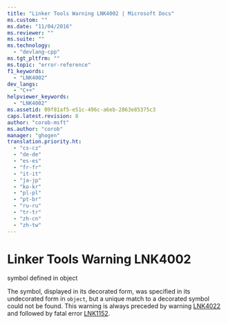 ```yaml
---
title: "Linker Tools Warning LNK4002 | Microsoft Docs"
ms.custom: ""
ms.date: "11/04/2016"
ms.reviewer: ""
ms.suite: ""
ms.technology: 
  - "devlang-cpp"
ms.tgt_pltfrm: ""
ms.topic: "error-reference"
f1_keywords: 
  - "LNK4002"
dev_langs: 
  - "C++"
helpviewer_keywords: 
  - "LNK4002"
ms.assetid: 09f81af5-e51c-496c-a6eb-2863e85375c3
caps.latest.revision: 8
author: "corob-msft"
ms.author: "corob"
manager: "ghogen"
translation.priority.ht: 
  - "cs-cz"
  - "de-de"
  - "es-es"
  - "fr-fr"
  - "it-it"
  - "ja-jp"
  - "ko-kr"
  - "pl-pl"
  - "pt-br"
  - "ru-ru"
  - "tr-tr"
  - "zh-cn"
  - "zh-tw"
---
```

# Linker Tools Warning LNK4002
symbol defined in object  
  
 The symbol, displayed in its decorated form, was specified in its undecorated form in `object`, but a unique match to a decorated symbol could not be found. This warning is always preceded by warning [LNK4022](../../error-messages/tool-errors/linker-tools-warning-lnk4022.md) and followed by fatal error [LNK1152](../../error-messages/tool-errors/linker-tools-error-lnk1152.md).